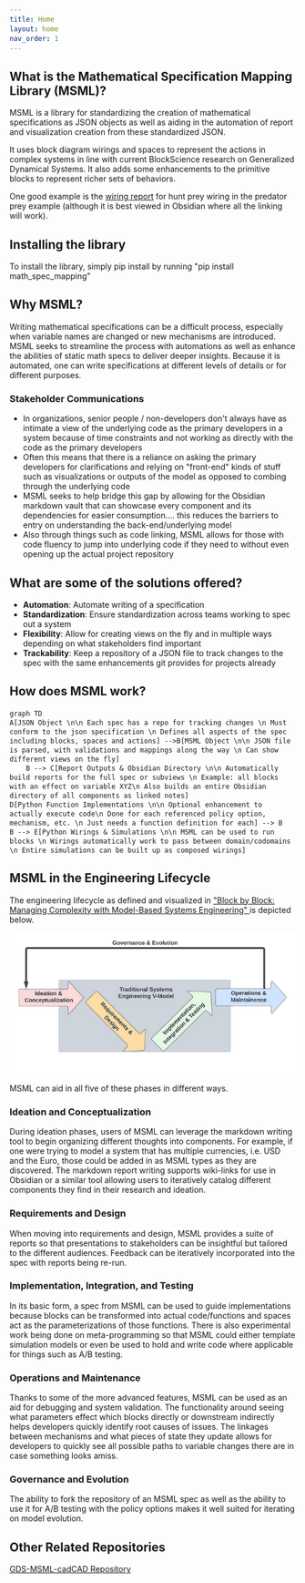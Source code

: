 ```yaml
---
title: Home
layout: home
nav_order: 1
---
```


## What is the Mathematical Specification Mapping Library (MSML)?

MSML is a library for standardizing the creation of mathematical specifications as JSON objects as well as aiding in the automation of report and visualization creation from these standardized JSON. 

It uses block diagram wirings and spaces to represent the actions in complex systems in line with current BlockScience research on Generalized Dynamical Systems. It also adds some enhancements to the primitive blocks to represent richer sets of behaviors.

One good example is the [wiring report](https://github.com/BlockScience/Predator-Prey-MSML/blob/main/reports/obsidian/Wiring/Hunt%20Prey%20Wiring.md) for hunt prey wiring in the predator prey example (although it is best viewed in Obsidian where all the linking will work).

## Installing the library

To install the library, simply pip install by running "pip install math_spec_mapping"

## Why MSML?

Writing mathematical specifications can be a difficult process, especially when variable names are changed or new mechanisms are introduced. MSML seeks to streamline the process with automations as well as enhance the abilities of static math specs to deliver deeper insights. Because it is automated, one can write specifications at different levels of details or for different purposes.

### Stakeholder Communications

- In organizations, senior people / non-developers don't always have as intimate a view of the underlying code as the primary developers in a system because of time constraints and not working as directly with the code as the primary developers
- Often this means that there is a reliance on asking the primary developers for clarifications and relying on "front-end" kinds of stuff such as visualizations or outputs of the model as opposed to combing through the underlying code
- MSML seeks to help bridge this gap by allowing for the Obsidian markdown vault that can showcase every component and its dependencies for easier consumption.... this reduces the barriers to entry on understanding the back-end/underlying model
- Also through things such as code linking, MSML allows for those with code fluency to jump into underlying code if they need to without even opening up the actual project repository

## What are some of the solutions offered?

- **Automation**: Automate writing of a specification
- **Standardization**: Ensure standardization across teams working to spec out a system
- **Flexibility**: Allow for creating views on the fly and in multiple ways depending on what stakeholders find important
- **Trackability**: Keep a repository of a JSON file to track changes to the spec with the same enhancements git provides for projects already

## How does MSML work?


```mermaid
graph TD
A[JSON Object \n\n Each spec has a repo for tracking changes \n Must conform to the json specification \n Defines all aspects of the spec including blocks, spaces and actions] -->B[MSML Object \n\n JSON file is parsed, with validations and mappings along the way \n Can show different views on the fly]
    B --> C[Report Outputs & Obsidian Directory \n\n Automatically build reports for the full spec or subviews \n Example: all blocks with an effect on variable XYZ\n Also builds an entire Obsidian directory of all components as linked notes]
D[Python Function Implementations \n\n Optional enhancement to actually execute code\n Done for each referenced policy option, mechanism, etc. \n Just needs a function definition for each] --> B 
B --> E[Python Wirings & Simulations \n\n MSML can be used to run blocks \n Wirings automatically work to pass between domain/codomains \n Entire simulations can be built up as composed wirings]
```

## MSML in the Engineering Lifecycle

The engineering lifecycle as defined and visualized in ["Block by Block: Managing Complexity with Model-Based Systems Engineering"
](https://blog.block.science/block-by-block-managing-complexity-with-model-based-systems-engineering/) is depicted below.

![Systems Engineering Diagram](SystemsEngineering.png)

MSML can aid in all five of these phases in different ways.

### Ideation and Conceptualization

During ideation phases, users of MSML can leverage the markdown writing tool to begin organizing different thoughts into components. For example, if one were trying to model a system that has multiple currencies, i.e. USD and the Euro, those could be added in as MSML types as they are discovered. The markdown report writing supports wiki-links for use in Obsidian or a similar tool allowing users to iteratively catalog different components they find in their research and ideation. 

### Requirements and Design

When moving into requirements and design, MSML provides a suite of reports so that presentations to stakeholders can be insightful but tailored to the different audiences. Feedback can be iteratively incorporated into the spec with reports being re-run.

### Implementation, Integration, and Testing

In its basic form, a spec from MSML can be used to guide implementations because blocks can be transformed into actual code/functions and spaces act as the parameterizations of those functions. There is also experimental work being done on meta-programming so that MSML could either template simulation models or even be used to hold and write code where applicable for things such as A/B testing.

### Operations and Maintenance

Thanks to some of the more advanced features, MSML can be used as an aid for debugging and system validation. The functionality around seeing what parameters effect which blocks directly or downstream indirectly helps developers quickly identify root causes of issues. The linkages between mechanisms and what pieces of state they update allows for developers to quickly see all possible paths to variable changes there are in case something looks amiss.

### Governance and Evolution

The ability to fork the repository of an MSML spec as well as the ability to use it for A/B testing with the policy options makes it well suited for iterating on model evolution. 



##  Other Related Repositories

[GDS-MSML-cadCAD Repository](https://github.com/BlockScience/GDS-MSML-cadCAD)